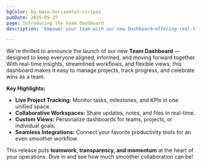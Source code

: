 ```yaml
---
bgColor: bg-base-horizontal-stripes
pubDate: 2025-05-27
page: Introducing the team dashboard
description: "Empower your team with our new Dashboard—offering real-time collaboration, project tracking, and a unified view of your team's progress. See how this update makes managing work simpler, faster, and more transparent."

---
```


We're thrilled to announce the launch of our new **Team Dashboard** — designed to keep everyone aligned, informed, and moving forward together. With real-time insights, streamlined workflows, and flexible views, this dashboard makes it easy to manage projects, track progress, and celebrate wins as a team.

**Key Highlights:**

- **Live Project Tracking:** Monitor tasks, milestones, and KPIs in one unified space.
- **Collaborative Workspaces:** Share updates, notes, and files in real-time.
- **Custom Views:** Personalize dashboards for teams, projects, or individual goals.
- **Seamless Integrations:** Connect your favorite productivity tools for an even smoother workflow.

This release puts **teamwork, transparency, and momentum** at the heart of your operations. Dive in and see how much smoother collaboration can be!
